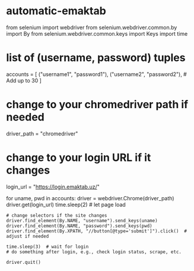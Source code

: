 # automatic-emaktab
from selenium import webdriver
from selenium.webdriver.common.by import By
from selenium.webdriver.common.keys import Keys
import time

# list of (username, password) tuples
accounts = [
    ("username1", "password1"),
    ("username2", "password2"),
    # Add up to 30
]

# change to your chromedriver path if needed
driver_path = "chromedriver"

# change to your login URL if it changes
login_url = "https://login.emaktab.uz/"

for uname, pwd in accounts:
    driver = webdriver.Chrome(driver_path)
    driver.get(login_url)
    time.sleep(2)  # let page load

    # change selectors if the site changes
    driver.find_element(By.NAME, "username").send_keys(uname)
    driver.find_element(By.NAME, "password").send_keys(pwd)
    driver.find_element(By.XPATH, "//button[@type='submit']").click()  # adjust if needed

    time.sleep(3)  # wait for login
    # do something after login, e.g., check login status, scrape, etc.

    driver.quit()
